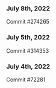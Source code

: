 ### July 8th, 2022

Commit #274265

### July 5th, 2022

Commit #314353


### July 4th, 2022

Commit #72281
